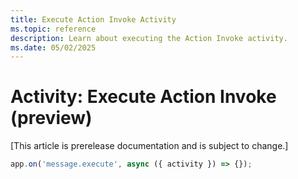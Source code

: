```yaml
---
title: Execute Action Invoke Activity
ms.topic: reference
description: Learn about executing the Action Invoke activity.
ms.date: 05/02/2025
---
```


# Activity: Execute Action Invoke (preview)

[This article is prerelease documentation and is subject to change.]

```typescript
app.on('message.execute', async ({ activity }) => {});
```